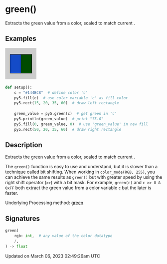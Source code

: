 # green()

Extracts the green value from a color, scaled to match current [](sketch_color_mode).

## Examples

<div class="example-table">

<div class="example-row"><div class="example-cell-image">

![example picture for green()](/images/reference/Sketch_green_0.png)

</div><div class="example-cell-code">

```python
def setup():
    c = "#144BC8"  # define color 'c'
    py5.fill(c)  # use color variable 'c' as fill color
    py5.rect(15, 20, 35, 60)  # draw left rectangle
    
    green_value = py5.green(c)  # get green in 'c'
    py5.println(green_value)  # print "75.0"
    py5.fill(0, green_value, 0)  # use 'green_value' in new fill
    py5.rect(50, 20, 35, 60)  # draw right rectangle
```

</div></div>

</div>

## Description

Extracts the green value from a color, scaled to match current [](sketch_color_mode).

The `green()` function is easy to use and understand, but it is slower than a technique called bit shifting. When working in `color_mode(RGB, 255)`, you can achieve the same results as `green()` but with greater speed by using the right shift operator (`>>`) with a bit mask. For example, `green(c)` and `c >> 8 & 0xFF` both extract the green value from a color variable `c` but the later is faster.

Underlying Processing method: [green](https://processing.org/reference/green_.html)

## Signatures

```python
green(
    rgb: int,  # any value of the color datatype
    /,
) -> float
```

Updated on March 06, 2023 02:49:26am UTC
